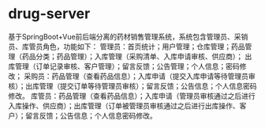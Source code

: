 # drug-server
基于SpringBoot+Vue前后端分离的药材销售管理系统，系统包含管理员、采销员、库管员角色，功能如下： 管理员：首页统计；用户管理；仓库管理；药品管理（药品分类；药品管理）；入库管理（采购清单、入库申请审核、供应商）； 出库管理（订单记录审核、客户管理）；留言反馈；公告管理；个人信息；密码修改； 采购员：药品管理（查看药品信息）；入库申请（提交入库申请等待管理员审核）；出库管理（提交订单等待管理员审核）；留言反馈；公告信息；个人信息密码修改。 库管员：药品管理（查看药品信息）；入库申请（管理员审核通过之后进行入库操作、供应商）；出库管理（订单被管理员审核通过之后进行出库操作、客户）；留言反馈；公告信息；个人信息密码修改。 
